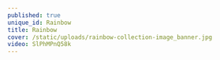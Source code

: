 ```yaml
---
published: true
unique_id: Rainbow
title: Rainbow
cover: /static/uploads/rainbow-collection-image_banner.jpg
video: SlPhMPnQ58k
---
```


